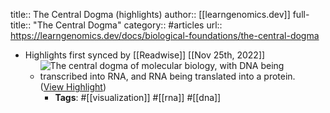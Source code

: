 title:: The Central Dogma (highlights)
author:: [[learngenomics.dev]]
full-title:: "The Central Dogma"
category:: #articles
url:: https://learngenomics.dev/docs/biological-foundations/the-central-dogma

- Highlights first synced by [[Readwise]] [[Nov 25th, 2022]]
	- ![The central dogma of molecular biology, with DNA being transcribed into RNA, and RNA being translated into a protein.](https://learngenomics.dev/assets/images/1.2-Central-Dogma-51be4168fdbcda0ea8a87929ef0d9846.jpg) ([View Highlight](https://read.readwise.io/read/01gjq335514tayqq1y25apd4zq))
		- **Tags**: #[[visualization]] #[[rna]] #[[dna]]